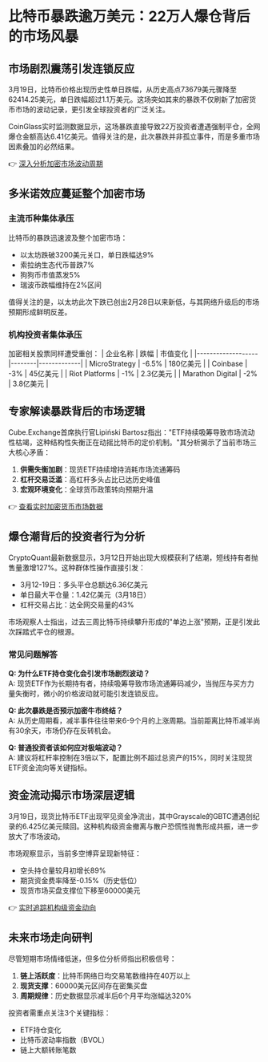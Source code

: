 # 比特币暴跌逾万美元：22万人爆仓背后的市场风暴

## 市场剧烈震荡引发连锁反应

3月19日，比特币价格出现历史性单日跌幅，从历史高点73679美元骤降至62414.25美元，单日跌幅超过1.1万美元。这场突如其来的暴跌不仅刷新了加密货币市场的波动记录，更引发全球投资者的广泛关注。

CoinGlass实时监测数据显示，这场暴跌直接导致22万投资者遭遇强制平仓，全网爆仓金额高达6.41亿美元。值得关注的是，此次暴跌并非孤立事件，而是多重市场因素叠加的必然结果。

👉 [深入分析加密市场波动周期](https://bit.ly/okx_welcome)

## 多米诺效应蔓延整个加密市场

### 主流币种集体承压
比特币的暴跌迅速波及整个加密市场：
- 以太坊跌破3200美元关口，单日跌幅达9%
- 索拉纳生态代币普跌7%
- 狗狗币市值蒸发5%
- 瑞波币跌幅维持在2%区间

值得关注的是，以太坊此次下跌已创出2月28日以来新低，与其网络升级后的市场预期形成鲜明反差。

### 机构投资者集体承压
加密相关股票同样遭受重创：
| 企业名称          | 跌幅   | 市值变化      |
|-------------------|--------|-------------|
| MicroStrategy     | -6.5%  | 180亿美元    |
| Coinbase          | -3%    | 45亿美元     |
| Riot Platforms    | -1%    | 2.3亿美元    |
| Marathon Digital  | -2%    | 3.8亿美元    |

## 专家解读暴跌背后的市场逻辑

Cube.Exchange首席执行官Lipiński Bartosz指出："ETF持续吸筹导致市场流动性枯竭，这种结构性失衡正在动摇比特币的定价机制。"其分析揭示了当前市场三大核心矛盾：

1. **供需失衡加剧**：现货ETF持续增持消耗市场流通筹码
2. **杠杆交易泛滥**：高杠杆多头占比已达历史峰值
3. **宏观环境变化**：全球货币政策转向预期升温

👉 [查看实时加密货币市场数据](https://bit.ly/okx_welcome)

## 爆仓潮背后的投资者行为分析

CryptoQuant最新数据显示，3月12日开始出现大规模获利了结潮，短线持有者抛售量激增127%。这种群体性操作直接引发：

- 3月12-19日：多头平仓总额达6.36亿美元
- 单日最大平仓量：1.42亿美元（3月18日）
- 杠杆交易占比：达全网交易量的43%

市场观察人士指出，过去三周比特币持续攀升形成的"单边上涨"预期，正是引发此次踩踏式平仓的根源。

### 常见问题解答
**Q: 为什么ETF持仓变化会引发市场剧烈波动？**  
A: 现货ETF作为长期持有者，持续吸筹导致市场流通筹码减少，当抛压与买方力量失衡时，微小的价格波动就可能引发连锁反应。

**Q: 此次暴跌是否预示加密牛市终结？**  
A: 从历史周期看，减半事件往往带来6-9个月的上涨周期。当前距离比特币减半尚有30余天，市场仍存在反转机会。

**Q: 普通投资者该如何应对极端波动？**  
A: 建议将杠杆率控制在3倍以下，配置比例不超过总资产的15%，同时关注现货ETF资金流向等关键指标。

## 资金流动揭示市场深层逻辑

3月19日，现货比特币ETF出现罕见资金净流出，其中Grayscale的GBTC遭遇创纪录的6.425亿美元赎回。这种机构级资金撤离与散户恐慌性抛售形成共振，进一步放大了市场波动。

市场观察显示，当前多空博弈呈现新特征：
- 空头持仓量较月初增长89%
- 期货资金费率降至-0.15%（历史低位）
- 现货市场买盘支撑位下移至60000美元

👉 [实时追踪机构级资金动向](https://bit.ly/okx_welcome)

## 未来市场走向研判

尽管短期市场情绪低迷，但多位分析师指出积极信号：
1. **链上活跃度**：比特币网络日均交易笔数维持在40万以上
2. **现货支撑**：60000美元区间存在密集买盘
3. **周期规律**：历史数据显示减半后6个月平均涨幅达320%

投资者需重点关注3个关键指标：
- ETF持仓变化
- 比特币波动率指数（BVOL）
- 链上大额转账笔数
